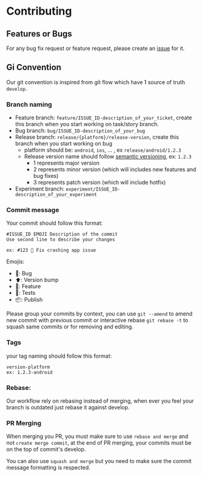 # Contributing

## Features or Bugs

For any bug fix request or feature request, please create
an [issue](https://github.com/smellouk/kamper/issues/new) for it.

## Gi Convention

Our git convention is inspired from git flow which have 1 source of truth `develop`.

### Branch naming

* Feature branch: `feature/ISSUE_ID-description_of_your_ticket`, create this branch when you start
  working on task/story branch.
* Bug branch: `bug/ISSUE_ID-description_of_your_bug`
* Release branch: `release/{platform}/release-version`, create this branch when you start working on
  bug
    * platform should be: `android`, `ios`, ... , ex `release/android/1.2.3`
    * Release version name should follow [semantic versioning](https://semver.org/), ex: `1.2.3`
        * 1 represents major version
        * 2 represents minor version (which will includes new features and bug fixes)
        * 3 represents patch version (which will include hotfix)
* Experiment branch: `experiment/ISSUE_ID-description_of_your_experiment`

### Commit message

Your commit should follow this format:

```
#ISSUE_ID EMOJI Description of the commit
Use second line to describe your changes

ex: #123 🐛 Fix crashing app issue
```

Emojis:

- 🐛: Bug
- ⬆️: Version bump
- 🌟: Feature
- 🧪: Tests
- 📦: Publish

Please group your commits by context, you can use `git --amend` to amend new commit with previous
commit or interactive rebase `git rebase -t` to squash same commits or for removing and editing.

### Tags

your tag naming should follow this format:

```
version-platform
ex: 1.2.3-android
```

### Rebase:

Our workflow rely on rebasing instead of merging, when ever you feel your branch is outdated just
rebase it against develop.

### PR Merging

When merging you PR, you must make sure to use `rebase and merge` and not `create merge commit`, at
the end of PR merging, your commits must be on the top of commit's develop.

You can also use `squash and merge` but you need to make sure the commit message formatting is
respected. 